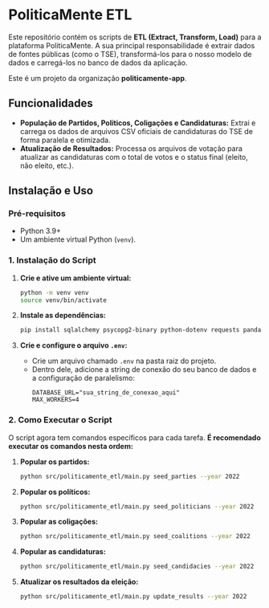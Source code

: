 <!-- Este arquivo foi gerado/atualizado pelo DomTech Forger em 2025-06-30 14:36:33 -->

# PoliticaMente ETL

Este repositório contém os scripts de **ETL (Extract, Transform, Load)** para a plataforma PoliticaMente. A sua principal responsabilidade é extrair dados de fontes públicas (como o TSE), transformá-los para o nosso modelo de dados e carregá-los no banco de dados da aplicação.

Este é um projeto da organização **politicamente-app**.

## Funcionalidades

* **População de Partidos, Políticos, Coligações e Candidaturas:** Extrai e carrega os dados de arquivos CSV oficiais de candidaturas do TSE de forma paralela e otimizada.
* **Atualização de Resultados:** Processa os arquivos de votação para atualizar as candidaturas com o total de votos e o status final (eleito, não eleito, etc.).

## Instalação e Uso

### Pré-requisitos

* Python 3.9+
* Um ambiente virtual Python (`venv`).

### 1. Instalação do Script

1.  **Crie e ative um ambiente virtual:**
    ```sh
    python -m venv venv
    source venv/bin/activate
    ```

2.  **Instale as dependências:**
    ```sh
    pip install sqlalchemy psycopg2-binary python-dotenv requests pandas tqdm
    ```
3.  **Crie e configure o arquivo `.env`:**
    * Crie um arquivo chamado `.env` na pasta raiz do projeto.
    * Dentro dele, adicione a string de conexão do seu banco de dados e a configuração de paralelismo:
        ```
        DATABASE_URL="sua_string_de_conexao_aqui"
        MAX_WORKERS=4
        ```

### 2. Como Executar o Script

O script agora tem comandos específicos para cada tarefa. **É recomendado executar os comandos nesta ordem:**

1.  **Popular os partidos:**
    ```sh
    python src/politicamente_etl/main.py seed_parties --year 2022
    ```

2.  **Popular os políticos:**
    ```sh
    python src/politicamente_etl/main.py seed_politicians --year 2022
    ```

3.  **Popular as coligações:**
    ```sh
    python src/politicamente_etl/main.py seed_coalitions --year 2022
    ```

4.  **Popular as candidaturas:**
    ```sh
    python src/politicamente_etl/main.py seed_candidacies --year 2022
    ```
5.  **Atualizar os resultados da eleição:**
    ```sh
    python src/politicamente_etl/main.py update_results --year 2022
    ```
